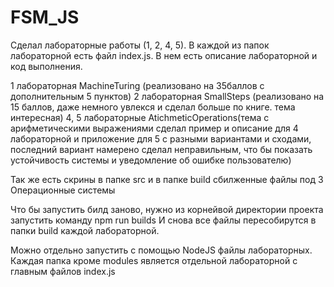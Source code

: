 # FSM_JS

Сделал лабораторные работы (1, 2, 4, 5).
В каждой из папок лабораторной есть файл index.js.
В нем есть описание лабораторной и код выполнения.

1 лабораторная MachineTuring (реализовано на 35баллов с дополнительным 5 пунктов)
2 лабораторная SmallSteps (реализовано на 15 баллов, даже немного увлекся и сделал больше по книге. тема интересная)
4, 5 лабораторные AtichmeticOperations(тема с арифметическими выражениями сделал пример и описание для 4 лабораторной и приложение для 5 с разными вариантами и сходами, последний вариант намерено сделал неправильным, что бы показать устойчивость системы и уведомление об ошибке пользователю) 

Так же есть скрины в папке src и в папке build сбилженные файлы под 3 Операционные системы

Что бы запустить билд заново, нужно из корнейвой директории проекта запустить команду
npm run builds
И снова все файлы пересобирутся в папки build каждой лабораторной.

Можно отдельно запустить с помощью NodeJS файлы лабораторных.
Каждая папка кроме modules является отдельной лабораторной с главным файлов index.js
